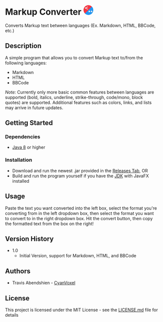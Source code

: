 # Markup Converter ![](https://github.com/CyanVoxel/MarkupConverter/blob/master/src/markupconverter/icon_32.png)

Converts Markup text between languages (Ex. Markdown, HTML, BBCode, etc.)

## Description

A simple program that allows you to convert Markup text to/from the following languages:

- Markdown
- HTML
- BBCode

*Note:* Currently only more basic common features between languages are supported (bold, italics, underline, strike-through, code/mono, block quotes) are supported. Additional features such as colors, links, and lists may arrive in future updates.

## Getting Started

### Dependencies

- [Java 8](https://www.java.com/en/) or higher

### Installation

- Download and run the newest .jar provided in the [Releases Tab](https://github.com/CyanVoxel/MarkupConverter/releases), OR
- Build and run the program yourself if you have the [JDK](https://www.oracle.com/technetwork/java/javase/downloads/jdk8-downloads-2133151.html) with JavaFX installed

## Usage

Paste the text you want converted into the left box, select the format you're converting from in the left dropdown box, then select the format you want to convert to in the right dropdown box. Hit the convert button, then copy the formatted text from the box on the right!

## Version History

* 1.0
	* Initial Version, support for Markdown, HTML, and BBCode

## Authors

* Travis Abendshien - [CyanVoxel](https://github.com/CyanVoxel)

## License

This project is licensed under the MIT License - see the [LICENSE.md](LICENSE.md) file for details
